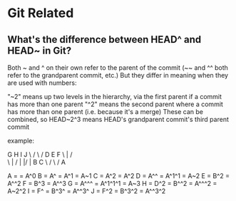 # Git Related

## What's the difference between HEAD^ and HEAD~ in Git?


Both ~ and ^ on their own refer to the parent of the commit (~~ and ^^ both refer to the grandparent commit, etc.) But they differ in meaning when they are used with numbers:

"\~2" means up two levels in the hierarchy, via the first parent if a commit has more than one parent
"\^2" means the second parent where a commit has more than one parent (i.e. because it's a merge)
These can be combined, so HEAD~2^3 means HEAD's grandparent commit's third parent commit

example:

G   H   I   J
 \ /     \ /
  D   E   F
   \  |  / \
    \ | /   |
     \|/    |
      B     C
       \   /
        \ /
         A

A =      = A^0
B = A^   = A^1     = A~1
C = A^2  = A^2
D = A^^  = A^1^1   = A~2
E = B^2  = A^^2
F = B^3  = A^^3
G = A^^^ = A^1^1^1 = A~3
H = D^2  = B^^2    = A^^^2  = A~2^2
I = F^   = B^3^    = A^^3^
J = F^2  = B^3^2   = A^^3^2

